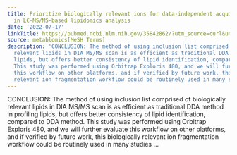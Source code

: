 ```yaml
---
title: Prioritize biologically relevant ions for data-independent acquisition (BRI-DIA)
  in LC-MS/MS-based lipidomics analysis
date: '2022-07-17'
linkTitle: https://pubmed.ncbi.nlm.nih.gov/35842862/?utm_source=curl&utm_medium=rss&utm_campaign=pubmed-2&utm_content=1Zkrxt7ktlCbHBXEV3v65xxSnkSWNsJ1A6Fq3gBniKhGfIUslK&fc=20210907212339&ff=20220719212403&v=2.17.7
source: metablomics[MeSH Terms]
description: 'CONCLUSION: The method of using inclusion list comprised of biologically
  relevant lipids in DIA MS/MS scan is as efficient as traditional DDA method in profiling
  lipids, but offers better consistency of lipid identification, compared to DDA method.
  This study was performed using Orbitrap Exploris 480, and we will further evaluate
  this workflow on other platforms, and if verified by future work, this biologically
  relevant ion fragmentation workflow could be routinely used in many studies ...'
---
```

CONCLUSION: The method of using inclusion list comprised of biologically relevant lipids in DIA MS/MS scan is as efficient as traditional DDA method in profiling lipids, but offers better consistency of lipid identification, compared to DDA method. This study was performed using Orbitrap Exploris 480, and we will further evaluate this workflow on other platforms, and if verified by future work, this biologically relevant ion fragmentation workflow could be routinely used in many studies ...
